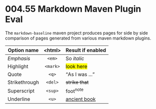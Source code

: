 004.55 Markdown Maven Plugin Eval
=================================

The `markdown-baseline` maven project produces pages for side by side comparison of pages generated from various maven markdown plugins.

| Option name       | &lt;html&gt; | Result if enabled  |
| ----------------- |:--------:| ---------------------- |
| <em>Emphasis</em> | `<em>`   | So <em>italic</em>     |
| Highlight         | `<mark>` | <mark>look here</mark> |
| Quote             | `<q>`    | <q>As I was ...</q>    |
| Strikethrough     | `<del>`  | <del>strike that</del> |
| Superscript       | `<sup>`  | foot<sup>note</sup>    |
| Underline         | `<u>`    | <u>ancient book</u>    |

